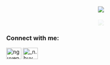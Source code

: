 <h1 align="center">
  <img src="https://drive.google.com/uc?export=view&id=1AYmQY9MNS-EYNA7lV690Fuw026TzRnxq">
</h1>

<p align="center" style="opacity: 0.1;">
<img src="https://media.giphy.com/media/hlRzt8TxCNVcEZBt9w/giphy.gif">
</p>

<h3 align="left">Connect with me:</h3>
<p align="left">
<a href="https://fb.com/nguyennhathuy.orit" target="blank"><img align="center" src="https://cdn.jsdelivr.net/npm/simple-icons@3.0.1/icons/facebook.svg" alt="nguyennhathuy.orit" height="30" width="40" /></a>
<a href="https://instagram.com/_n.huy.n_" target="blank"><img align="center" src="https://cdn.jsdelivr.net/npm/simple-icons@3.0.1/icons/instagram.svg" alt="_n.huy.n_" height="30" width="40" /></a>
</p>
